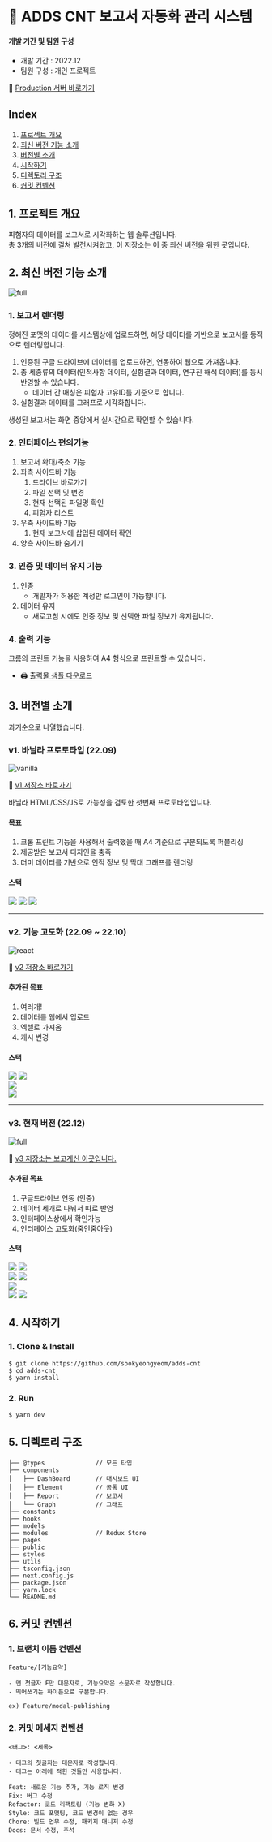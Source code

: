 # 🧪 ADDS CNT 보고서 자동화 관리 시스템

#### 개발 기간 및 팀원 구성

- 개발 기간 : 2022.12
- 팀원 구성 : 개인 프로젝트

🚀 [Production 서버 바로가기](https://adds-cnt.vercel.app)

## Index

1. [프로젝트 개요](#1-프로젝트-개요)
2. [최신 버전 기능 소개](#2-최신-버전-기능-소개)
3. [버전별 소개](#3-버전별-소개)
4. [시작하기](#4-시작하기)
5. [디렉토리 구조](#5-디렉토리-구조)
6. [커밋 컨벤션](#6-커밋-컨벤션)

## 1. 프로젝트 개요

피험자의 데이터를 보고서로 시각화하는 웹 솔루션입니다.  
총 3개의 버전에 걸쳐 발전시켜왔고, 이 저장소는 이 중 최신 버전을 위한 곳입니다.

## 2. 최신 버전 기능 소개

![full](https://user-images.githubusercontent.com/98504939/227967697-33d15755-0cd6-4893-a3d6-8ffeea4bfd93.gif)

### 1. 보고서 렌더링

정해진 포맷의 데이터를 시스템상에 업로드하면, 해당 데이터를 기반으로 보고서를 동적으로 렌더링합니다.

1.  인증된 구글 드라이브에 데이터를 업로드하면, 연동하여 웹으로 가져옵니다.
2.  총 세종류의 데이터(인적사항 데이터, 실험결과 데이터, 연구진 해석 데이터)를 동시 반영할 수 있습니다.
    - 데이터 간 매칭은 피험자 고유ID를 기준으로 합니다.
3.  실험결과 데이터를 그래프로 시각화합니다.

생성된 보고서는 화면 중앙에서 실시간으로 확인할 수 있습니다.

### 2. 인터페이스 편의기능

1.  보고서 확대/축소 기능
2.  좌측 사이드바 기능
    1. 드라이브 바로가기
    2. 파일 선택 및 변경
    3. 현재 선택된 파일명 확인
    4. 피험자 리스트
3.  우측 사이드바 기능
    1. 현재 보고서에 삽입된 데이터 확인
4.  양측 사이드바 숨기기

### 3. 인증 및 데이터 유지 기능

1. 인증
   - 개발자가 허용한 계정만 로그인이 가능합니다.
2. 데이터 유지
   - 새로고침 시에도 인증 정보 및 선택한 파일 정보가 유지됩니다.

### 4. 출력 기능

크롬의 프린트 기능을 사용하여 A4 형식으로 프린트할 수 있습니다.

- 🖨 [출력물 샘플 다운로드](https://github.com/sookyeongyeom/adds-cnt/files/11089197/CNT.pdf)

## 3. 버전별 소개

과거순으로 나열했습니다.

### v1. 바닐라 프로토타입 (22.09)

![vanilla](https://user-images.githubusercontent.com/98504939/228222700-e8056f62-5b1b-489f-a5df-acae58006af4.gif)

🔗 [v1 저장소 바로가기](https://github.com/sookyeongyeom/stress-result)

바닐라 HTML/CSS/JS로 가능성을 검토한 첫번째 프로토타입입니다.

#### 목표

1. 크롬 프린트 기능을 사용해서 출력했을 때 A4 기준으로 구분되도록 퍼블리싱
2. 제공받은 보고서 디자인을 충족
3. 더미 데이터를 기반으로 인적 정보 및 막대 그래프를 렌더링

#### 스택

<a><img src="https://img.shields.io/badge/HTML-E34F26?style=flat-square&logo=HTML5&logoColor=white"/></a>
<a><img src="https://img.shields.io/badge/CSS-1572B6?style=flat-square&logo=CSS3&logoColor=white"/></a>
<a><img src="https://img.shields.io/badge/JavaScript-F7DF1E?style=flat-square&logo=javascript&logoColor=white"/></a>

---

### v2. 기능 고도화 (22.09 ~ 22.10)

![react](https://user-images.githubusercontent.com/98504939/228222762-6b6b920a-44f3-41af-8930-8581a154f966.gif)

🔗 [v2 저장소 바로가기](https://github.com/sookyeongyeom/stress-result-automation)

#### 추가된 목표

1. 여러개!
2. 데이터를 웹에서 업로드
3. 엑셀로 가져옴
4. 캐시 변경

#### 스택

<a><img src="https://img.shields.io/badge/React.js-61DAFB?style=flat-square&logo=react&logoColor=white"/></a>
<a><img src="https://img.shields.io/badge/TS-3178C6?style=flat-square&logo=typescript&logoColor=white"/></a>
<br/>
<a><img src="https://img.shields.io/badge/Styled Components-DB7093?style=flat-square&logo=styledcomponents&logoColor=white"/></a>
<br/>
<a><img src="https://img.shields.io/badge/XLSX-217346?style=flat-square&logo=Microsoft excel&logoColor=white"/></a>

---

### v3. 현재 버전 (22.12)

![full](https://user-images.githubusercontent.com/98504939/227967697-33d15755-0cd6-4893-a3d6-8ffeea4bfd93.gif)

📌 [v3 저장소는 보고계신 이곳입니다.](#2-최신-버전-기능-소개)

#### 추가된 목표

1. 구글드라이브 연동 (인증)
2. 데이터 세개로 나눠서 따로 반영
3. 인터페이스상에서 확인가능
4. 인터페이스 고도화(줌인줌아웃)

#### 스택

<a><img src="https://img.shields.io/badge/Next.js-black?style=flat-square&logo=next.js&logoColor=white"/></a>
<a><img src="https://img.shields.io/badge/TS-3178C6?style=flat-square&logo=typescript&logoColor=white"/></a>
<br/>
<a><img src="https://img.shields.io/badge/Redux-764ABC?style=flat-square&logo=reduxsaga&logoColor=white"/></a>
<a><img src="https://img.shields.io/badge/Redux Saga-999999?style=flat-square&logo=redux&logoColor=white"/></a>
<br/>
<a><img src="https://img.shields.io/badge/Styled Components-DB7093?style=flat-square&logo=styledcomponents&logoColor=white"/></a>
<br/>
<a><img src="https://img.shields.io/badge/Google Drive-4285F4?style=flat-square&logo=Google drive&logoColor=white"/></a>
<a><img src="https://img.shields.io/badge/XLSX-217346?style=flat-square&logo=Microsoft excel&logoColor=white"/></a>

## 4. 시작하기

### 1. Clone & Install

```shell
$ git clone https://github.com/sookyeongyeom/adds-cnt
$ cd adds-cnt
$ yarn install
```

### 2. Run

```javascript
$ yarn dev
```

## 5. 디렉토리 구조

```
├── @types              // 모든 타입
├── components
│   ├── DashBoard       // 대시보드 UI
│   ├── Element         // 공통 UI
│   ├── Report          // 보고서
│   └── Graph           // 그래프
├── constants
├── hooks
├── models
├── modules             // Redux Store
├── pages
├── public
├── styles
├── utils
├── tsconfig.json
├── next.config.js
├── package.json
├── yarn.lock
└── README.md
```

## 6. 커밋 컨벤션

### 1. 브랜치 이름 컨벤션

```
Feature/[기능요약]

- 맨 첫글자 F만 대문자로, 기능요약은 소문자로 작성합니다.
- 띄어쓰기는 하이픈으로 구분합니다.

ex) Feature/modal-publishing
```

### 2. 커밋 메세지 컨벤션

```
<태그>: <제목>

- 태그의 첫글자는 대문자로 작성합니다.
- 태그는 아래에 적힌 것들만 사용합니다.

Feat: 새로운 기능 추가, 기능 로직 변경
Fix: 버그 수정
Refactor: 코드 리팩토링 (기능 변화 X)
Style: 코드 포맷팅, 코드 변경이 없는 경우
Chore: 빌드 업무 수정, 패키지 매니저 수정
Docs: 문서 수정, 주석
```
